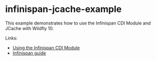 # infinispan-jcache-example

This example demonstrates how to use the Infinispan CDI Module and JCache
with Wildfly 10.

Links:
* [Using the Infinispan CDI Module](https://access.redhat.com/documentation/en-us/red_hat_jboss_data_grid/6.3/html/developer_guide/sect-using_the_infinispan_cdi_module)
* [Infinispan guide](http://infinispan.org/docs/8.2.x/user_guide/user_guide.html#cdi_support)